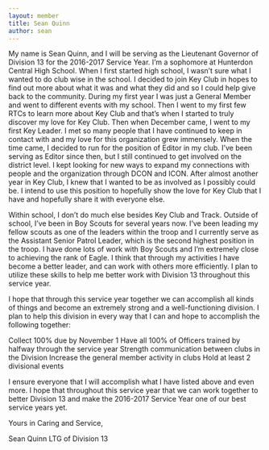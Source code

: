 ```yaml
---
layout: member
title: Sean Quinn
author: sean
---
```


My name is Sean Quinn, and I will be serving as the Lieutenant Governor of Division 13 for the 2016-2017 Service Year. I’m a sophomore at Hunterdon Central High School. When I first started high school, I wasn’t sure what I wanted to do club wise in the school. I decided to join Key Club in hopes to find out more about what it was and what they did and so I could help give back to the community. During my first year I was just a General Member and went to different events with my school. Then I went to my first few RTCs to learn more about Key Club and that’s when I started to truly discover my love for Key Club. Then when December came, I went to my first Key Leader. I met so many people that I have continued to keep in contact with and my love for this organization grew immensely. When the time came, I decided to run for the position of Editor in my club. I’ve been serving as Editor since then, but I still continued to get involved on the district level. I kept looking for new ways to expand my connections with people and the organization through DCON and ICON. After almost another year in Key Club, I knew that I wanted to be as involved as I possibly could be. I intend to use this position to hopefully show the love for Key Club that I have and hopefully share it with everyone else.

Within school, I don’t do much else besides Key Club and Track. Outside of school, I’ve been in Boy Scouts for several years now. I’ve been leading my fellow scouts as one of the leaders within the troop and I currently serve as the Assistant Senior Patrol Leader, which is the second highest position in the troop. I have done lots of work with Boy Scouts and I’m extremely close to achieving the rank of Eagle. I think that through my activities I have become a better leader, and can work with others more efficiently. I plan to utilize these skills to help me better work with Division 13 throughout this service year.

I hope that through this service year together we can accomplish all kinds of things and become an extremely strong and a well-functioning division. I plan to help this division in every way that I can and hope to accomplish the following together:

Collect 100% due by November 1
Have all 100% of Officers trained by halfway through the service year
Strength communication between clubs in the Division
Increase the general member activity in clubs
Hold at least 2 divisional events
 
I ensure everyone that I will accomplish what I have listed above and even more. I hope that throughout this service year that we can work together to better Division 13 and make the 2016-2017 Service Year one of our best service years yet.

Yours in Caring and Service, 

Sean Quinn
LTG of Division 13
